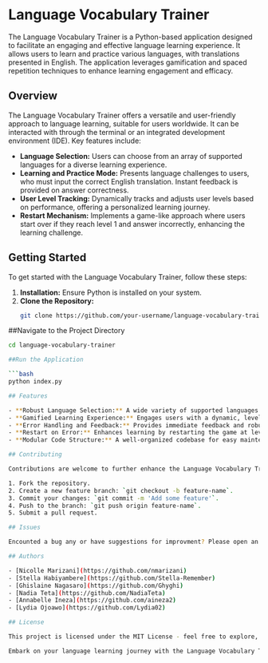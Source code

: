 # Language Vocabulary Trainer

The Language Vocabulary Trainer is a Python-based application designed to facilitate an engaging and effective language learning experience. It allows users to learn and practice various languages, with translations presented in English. The application leverages gamification and spaced repetition techniques to enhance learning engagement and efficacy.

## Overview

The Language Vocabulary Trainer offers a versatile and user-friendly approach to language learning, suitable for users worldwide. It can be interacted with through the terminal or an integrated development environment (IDE). Key features include:

- **Language Selection:** Users can choose from an array of supported languages for a diverse learning experience.
- **Learning and Practice Mode:** Presents language challenges to users, who must input the correct English translation. Instant feedback is provided on answer correctness.
- **User Level Tracking:** Dynamically tracks and adjusts user levels based on performance, offering a personalized learning journey.
- **Restart Mechanism:** Implements a game-like approach where users start over if they reach level 1 and answer incorrectly, enhancing the learning challenge.

## Getting Started

To get started with the Language Vocabulary Trainer, follow these steps:

1. **Installation:** Ensure Python is installed on your system.
2. **Clone the Repository:**
   ```bash
   git clone https://github.com/your-username/language-vocabulary-trainer.git

##Navigate to the Project Directory
 ```bash
cd language-vocabulary-trainer

##Run the Application

 ```bash
python index.py

## Features

- **Robust Language Selection:** A wide variety of supported languages to choose from.
- **Gamified Learning Experience:** Engages users with a dynamic, level-based learning system.
- **Error Handling and Feedback:** Provides immediate feedback and robust error handling for a smooth user experience.
- **Restart on Error:** Enhances learning by restarting the game at level 1 upon incorrect answers, promoting mastery.
- **Modular Code Structure:** A well-organized codebase for easy maintenance and scalability.

## Contributing

Contributions are welcome to further enhance the Language Vocabulary Trainer. To contribute:

1. Fork the repository.
2. Create a new feature branch: `git checkout -b feature-name`.
3. Commit your changes: `git commit -m 'Add some feature'`.
4. Push to the branch: `git push origin feature-name`.
5. Submit a pull request.

## Issues

Encounted a bug any or have suggestions for improvment? Please open an issue in our [Issue Tracker](https://github.com/your-username/language-vocabulary-trainer/issues).

## Authors

- [Nicolle Marizani](https://github.com/nmarizani)
- [Stella Habiyambere](https://github.com/Stella-Remember)
- [Ghislaine Nagasaro](https://github.com/Ghyghi)
- [Nadia Teta](https://github.com/NadiaTeta)
- [Annabelle Ineza](https://github.com/aineza2)
- [Lydia Ojoawo](https://github.com/Lydia02)

## License

This project is licensed under the MIT License - feel free to explore, learn, and contribute!

Embark on your language learning journey with the Language Vocabulary Trainer - Happy Learning!
